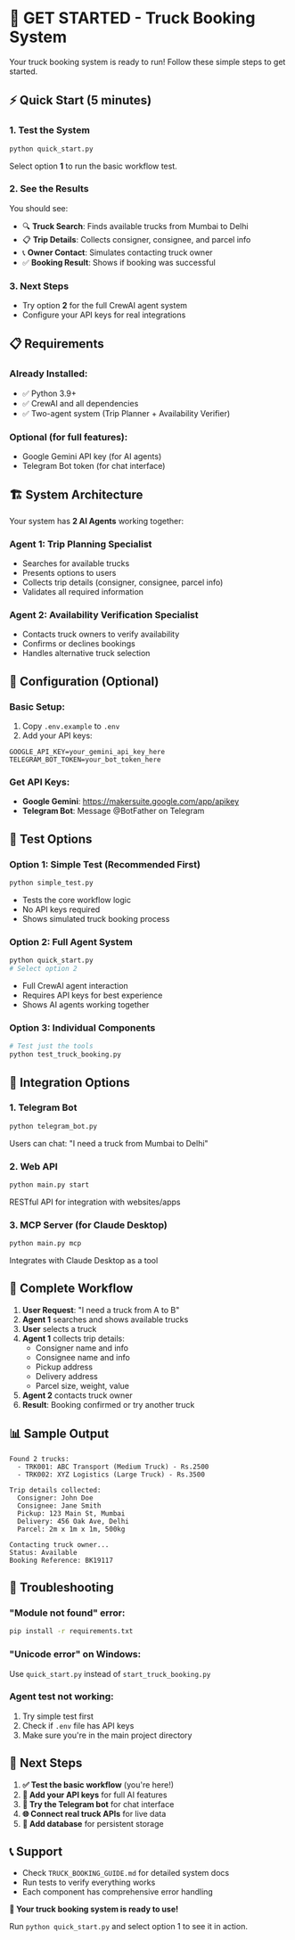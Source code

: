 # 🚀 GET STARTED - Truck Booking System

Your truck booking system is ready to run! Follow these simple steps to get started.

## ⚡ Quick Start (5 minutes)

### 1. Test the System
```bash
python quick_start.py
```
Select option **1** to run the basic workflow test.

### 2. See the Results
You should see:
- 🔍 **Truck Search**: Finds available trucks from Mumbai to Delhi
- 📋 **Trip Details**: Collects consigner, consignee, and parcel info
- 📞 **Owner Contact**: Simulates contacting truck owner
- ✅ **Booking Result**: Shows if booking was successful

### 3. Next Steps
- Try option **2** for the full CrewAI agent system
- Configure your API keys for real integrations

## 📋 Requirements

### Already Installed:
- ✅ Python 3.9+
- ✅ CrewAI and all dependencies
- ✅ Two-agent system (Trip Planner + Availability Verifier)

### Optional (for full features):
- Google Gemini API key (for AI agents)
- Telegram Bot token (for chat interface)

## 🏗️ System Architecture

Your system has **2 AI Agents** working together:

### Agent 1: Trip Planning Specialist
- Searches for available trucks
- Presents options to users
- Collects trip details (consigner, consignee, parcel info)
- Validates all required information

### Agent 2: Availability Verification Specialist
- Contacts truck owners to verify availability
- Confirms or declines bookings
- Handles alternative truck selection

## 🔧 Configuration (Optional)

### Basic Setup:
1. Copy `.env.example` to `.env`
2. Add your API keys:
```env
GOOGLE_API_KEY=your_gemini_api_key_here
TELEGRAM_BOT_TOKEN=your_bot_token_here
```

### Get API Keys:
- **Google Gemini**: https://makersuite.google.com/app/apikey
- **Telegram Bot**: Message @BotFather on Telegram

## 🧪 Test Options

### Option 1: Simple Test (Recommended First)
```bash
python simple_test.py
```
- Tests the core workflow logic
- No API keys required
- Shows simulated truck booking process

### Option 2: Full Agent System
```bash
python quick_start.py
# Select option 2
```
- Full CrewAI agent interaction
- Requires API keys for best experience
- Shows AI agents working together

### Option 3: Individual Components
```bash
# Test just the tools
python test_truck_booking.py
```

## 📱 Integration Options

### 1. Telegram Bot
```bash
python telegram_bot.py
```
Users can chat: "I need a truck from Mumbai to Delhi"

### 2. Web API
```bash
python main.py start
```
RESTful API for integration with websites/apps

### 3. MCP Server (for Claude Desktop)
```bash
python main.py mcp
```
Integrates with Claude Desktop as a tool

## 🔄 Complete Workflow

1. **User Request**: "I need a truck from A to B"
2. **Agent 1** searches and shows available trucks
3. **User** selects a truck
4. **Agent 1** collects trip details:
   - Consigner name and info
   - Consignee name and info  
   - Pickup address
   - Delivery address
   - Parcel size, weight, value
5. **Agent 2** contacts truck owner
6. **Result**: Booking confirmed or try another truck

## 📊 Sample Output

```
Found 2 trucks:
  - TRK001: ABC Transport (Medium Truck) - Rs.2500
  - TRK002: XYZ Logistics (Large Truck) - Rs.3500

Trip details collected:
  Consigner: John Doe
  Consignee: Jane Smith
  Pickup: 123 Main St, Mumbai
  Delivery: 456 Oak Ave, Delhi
  Parcel: 2m x 1m x 1m, 500kg

Contacting truck owner...
Status: Available
Booking Reference: BK19117
```

## 🚨 Troubleshooting

### "Module not found" error:
```bash
pip install -r requirements.txt
```

### "Unicode error" on Windows:
Use `quick_start.py` instead of `start_truck_booking.py`

### Agent test not working:
1. Try simple test first
2. Check if `.env` file has API keys
3. Make sure you're in the main project directory

## 🎯 Next Steps

1. **✅ Test the basic workflow** (you're here!)
2. **🔧 Add your API keys** for full AI features
3. **📱 Try the Telegram bot** for chat interface
4. **🌐 Connect real truck APIs** for live data
5. **💾 Add database** for persistent storage

## 📞 Support

- Check `TRUCK_BOOKING_GUIDE.md` for detailed system docs
- Run tests to verify everything works
- Each component has comprehensive error handling

**🎉 Your truck booking system is ready to use!**

Run `python quick_start.py` and select option 1 to see it in action.